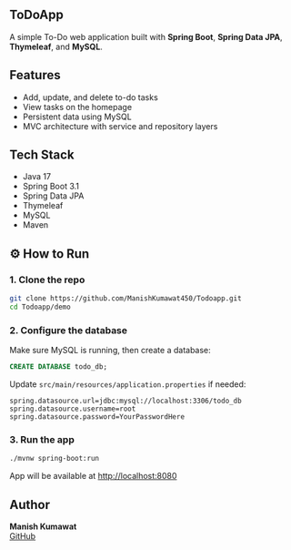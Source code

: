 ##  ToDoApp
A simple To-Do web application built with **Spring Boot**, **Spring Data JPA**, **Thymeleaf**, and **MySQL**.

##  Features
- Add, update, and delete to-do tasks
- View tasks on the homepage
- Persistent data using MySQL
- MVC architecture with service and repository layers

## Tech Stack
- Java 17
- Spring Boot 3.1
- Spring Data JPA
- Thymeleaf
- MySQL
- Maven

## ⚙️ How to Run
### 1. Clone the repo
```bash
git clone https://github.com/ManishKumawat450/Todoapp.git
cd Todoapp/demo
```

### 2. Configure the database
Make sure MySQL is running, then create a database:
```sql
CREATE DATABASE todo_db;
```
Update `src/main/resources/application.properties` if needed:
```properties
spring.datasource.url=jdbc:mysql://localhost:3306/todo_db
spring.datasource.username=root
spring.datasource.password=YourPasswordHere
```

### 3. Run the app
```bash
./mvnw spring-boot:run
```
App will be available at [http://localhost:8080](http://localhost:8080)


##  Author
**Manish Kumawat**  
[GitHub](https://github.com/ManishKumawat450)

